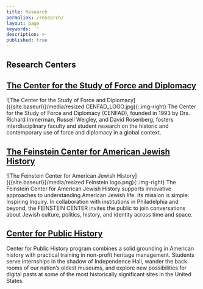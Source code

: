 ```yaml
---
title: Research
permalink: /research/
layout: page
keywords: ''
description: >- 
published: true
---
```

## Research Centers

## [The Center for the Study of Force and Diplomacy](http://www.temple.edu/cenfad/)
![The Center for the Study of Force and Diplomacy]({{site.baseurl}}/media/resized CENFAD_LOGO.jpg){:.img-right}
The Center for the Study of Force and Diplomacy (CENFAD), founded in 1993 by Drs. Richard Immerman, Russell Weigley, and David Rosenberg, fosters interdisciplinary faculty and student research on the historic and contemporary use of force and diplomacy in a global context.

## [The Feinstein Center for American Jewish History](http://www.cla.temple.edu/feinsteincenter/)
![The Feinstein Center for American Jewish History]({{site.baseurl}}/media/resized Feinstein logo.png){:.img-right}
The Feinstein Center for American Jewish History supports innovative approaches to understanding American Jewish life. Its mission is simple: Inspiring Inquiry. In collaboration with institutions in Philadelphia and beyond, the FEINSTEIN CENTER invites the public to join conversations about Jewish culture, politics, history, and identity across time and space.

## [Center for Public History](http://sites.temple.edu/centerforpublichistory/)
Center for Public History program combines a solid grounding in American history with practical training in non-profit heritage management. Students serve internships in the shadow of Independence Hall, wander the back rooms of our nation’s oldest museums, and explore new possibilities for digital pasts at some of the most historically significant sites in the United States.
